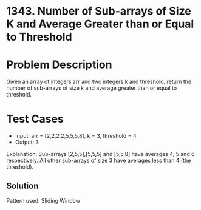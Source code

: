 # 1343. Number of Sub-arrays of Size K and Average Greater than or Equal to Threshold

# Problem Description

Given an array of integers arr and two integers k and threshold, return the number of sub-arrays of size k and average greater than or equal to threshold.

# Test Cases

- Input: arr = [2,2,2,2,5,5,5,8], k = 3, threshold = 4
- Output: 3

Explanation: Sub-arrays [2,5,5],[5,5,5] and [5,5,8] have averages 4, 5 and 6 respectively. All other sub-arrays of size 3 have averages less than 4 (the threshold).

## Solution

Pattern used: Sliding Window